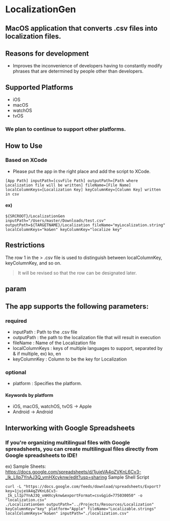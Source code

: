 # LocalizationGen
## MacOS application that converts .csv files into localization files.

## Reasons for development
- Improves the inconvenience of developers having to constantly modify phrases that are determined by people other than developers.

## Supported Platforms
- iOS
- macOS
- watchOS
- tvOS

### We plan to continue to support other platforms.

## How to Use
### Based on XCode
- Please put the app in the right place and add the script to XCode.

```
[App Path] inputPath=[csvFile Path] outputPath=[Path where Localization file will be written] fileName=[File Name] localColumnKeys=[Localization Key] keyColumnKey=[Column Key] written in csv
```

#### ex)
```
${SRCROOT}/LocalizationGen inputPath="/Users/master/Downloads/test.csv" outputPath=${TARGETNAME}/Localization fileName="myLocalization.string" localColumnKeys="ko&en" keyColumnKey="localize key"
```

## Restrictions
The row 1 in the > .csv file is used to distinguish between localColumnKey, keyColumnKey, and so on.
> It will be revised so that the row can be designated later.

## param
## The app supports the following parameters:
### required
- inputPath : Path to the .csv file
- outputPath : the path to the localization file that will result in execution
- fileName : Name of the Localization file
- localColumnKeys : keys of multiple languages to support, separated by & if multiple, ex) ko, en
- keyColumnKey : Column to be the key for Localization
### optional
- platform : Specifies the platform.
#### Keywords by platform
- iOS, macOS, watchOS, tvOS -> Apple
- Android -> Android

## Interworking with Google Spreadsheets
### If you're organizing multilingual files with Google spreadsheets, you can create multilingual files directly from Google spreadsheets to IDE!
ex)
Sample Sheets: https://docs.google.com/spreadsheets/d/1jujeVA4qZVKnL6Cv3-_Ik_LlIp7YnAJ3Q_vmHXcyknw/edit?usp=sharing
Sample Shell Script
```shell
curl -L "https://docs.google.com/feeds/download/spreadsheets/Export?key=1jujeVA4qZVKnL6Cv3-_Ik_LlIp7YnAJ3Q_vmHXcyknw&exportFormat=csv&gid=775030050" -o "localization.csv"
./LocalizationGen outputPath="../Projects/Resources/Localization" keyColumnKey="key" platform="Apple" fileName="Localizable.strings" localColumnKeys="ko&en" inputPath="./localization.csv"
```

